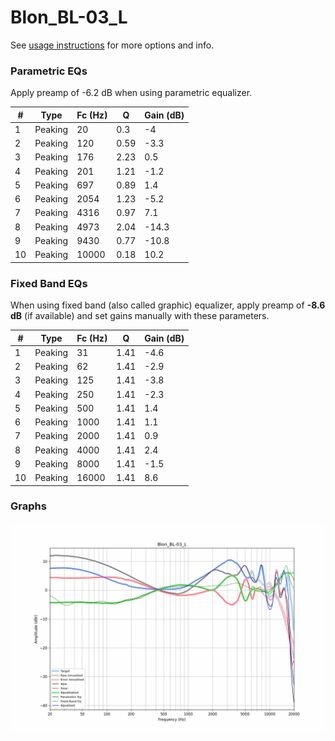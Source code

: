 # Blon_BL-03_L
See [usage instructions](https://github.com/jaakkopasanen/AutoEq#usage) for more options and info.

### Parametric EQs
Apply preamp of -6.2 dB when using parametric equalizer.

|   # | Type    |   Fc (Hz) |    Q |   Gain (dB) |
|-----|---------|-----------|------|-------------|
|   1 | Peaking |        20 | 0.3  |        -4   |
|   2 | Peaking |       120 | 0.59 |        -3.3 |
|   3 | Peaking |       176 | 2.23 |         0.5 |
|   4 | Peaking |       201 | 1.21 |        -1.2 |
|   5 | Peaking |       697 | 0.89 |         1.4 |
|   6 | Peaking |      2054 | 1.23 |        -5.2 |
|   7 | Peaking |      4316 | 0.97 |         7.1 |
|   8 | Peaking |      4973 | 2.04 |       -14.3 |
|   9 | Peaking |      9430 | 0.77 |       -10.8 |
|  10 | Peaking |     10000 | 0.18 |        10.2 |

### Fixed Band EQs
When using fixed band (also called graphic) equalizer, apply preamp of **-8.6 dB** (if available) and set gains manually with these parameters.

|   # | Type    |   Fc (Hz) |    Q |   Gain (dB) |
|-----|---------|-----------|------|-------------|
|   1 | Peaking |        31 | 1.41 |        -4.6 |
|   2 | Peaking |        62 | 1.41 |        -2.9 |
|   3 | Peaking |       125 | 1.41 |        -3.8 |
|   4 | Peaking |       250 | 1.41 |        -2.3 |
|   5 | Peaking |       500 | 1.41 |         1.4 |
|   6 | Peaking |      1000 | 1.41 |         1.1 |
|   7 | Peaking |      2000 | 1.41 |         0.9 |
|   8 | Peaking |      4000 | 1.41 |         2.4 |
|   9 | Peaking |      8000 | 1.41 |        -1.5 |
|  10 | Peaking |     16000 | 1.41 |         8.6 |

### Graphs
![](./Blon_BL-03_L.png)
